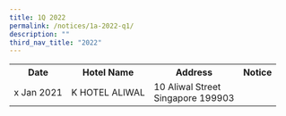 ```yaml
---
title: 1Q 2022
permalink: /notices/1a-2022-q1/
description: ""
third_nav_title: "2022"
---
```


<table>
   <tr>
    <th>Date</th>
    <th>Hotel Name</th>
    <th>Address</th>
    <th>Notice</th>
  </tr>
   <tr>
    <td>x Jan 2021</td>
    <td>K HOTEL ALIWAL</td>
    <td>10 Aliwal Street <br>Singapore 199903<br></td>
    <td><a href="/files/K HOTEL ALIWAL.pdf"></a></td>
  </tr>